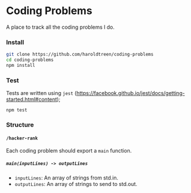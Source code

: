 # Coding Problems

A place to track all the coding problems I do.

### Install

```bash
git clone https://github.com/haroldtreen/coding-problems
cd coding-problems
npm install
```

### Test

Tests are written using `jest` (https://facebook.github.io/jest/docs/getting-started.html#content);

```
npm test
```

### Structure

#### `/hacker-rank`

Each coding problem should export a `main` function.

##### `main(inputLines) -> outputLines`

- `inputLines`: An array of strings from std.in.
- `outputLines`: An array of strings to send to std.out.
